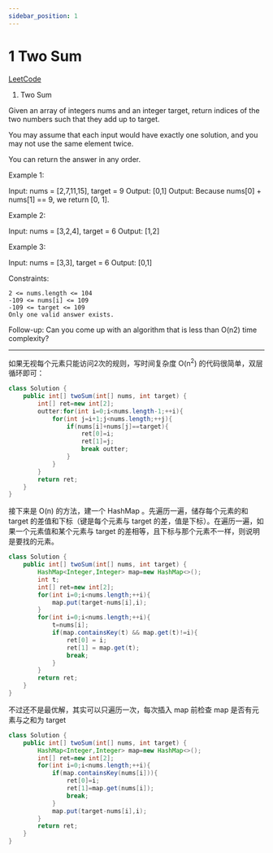 ```yaml
---
sidebar_position: 1
---
```


# 1 Two Sum

[LeetCode](https://leetcode.com/problems/two-sum/)

1. Two Sum

Given an array of integers nums and an integer target, return indices of the two numbers such that they add up to target.

You may assume that each input would have exactly one solution, and you may not use the same element twice.

You can return the answer in any order.

 

Example 1:

Input: nums = [2,7,11,15], target = 9
Output: [0,1]
Output: Because nums[0] + nums[1] == 9, we return [0, 1].

Example 2:

Input: nums = [3,2,4], target = 6
Output: [1,2]

Example 3:

Input: nums = [3,3], target = 6
Output: [0,1]
 

Constraints:

```
2 <= nums.length <= 104
-109 <= nums[i] <= 109
-109 <= target <= 109
Only one valid answer exists.
```

Follow-up: Can you come up with an algorithm that is less than O(n2) time complexity?

---
如果无视每个元素只能访问2次的规则，写时间复杂度 O(n<sup>2</sup>) 的代码很简单，双层循环即可：
~~~java
class Solution {
    public int[] twoSum(int[] nums, int target) {
        int[] ret=new int[2];
        outter:for(int i=0;i<nums.length-1;++i){
            for(int j=i+1;j<nums.length;++j){
                if(nums[i]+nums[j]==target){
                    ret[0]=i;
                    ret[1]=j;
                    break outter;
                } 
            }
        }
        return ret;
    }
}
~~~

接下来是 O(n) 的方法，建一个 HashMap 。先遍历一遍，储存每个元素的和 target 的差值和下标（键是每个元素与 target 的差，值是下标）。在遍历一遍，如果一个元素值和某个元素与 target 的差相等，且下标与那个元素不一样，则说明是要找的元素。

~~~java
class Solution {
    public int[] twoSum(int[] nums, int target) {
        HashMap<Integer,Integer> map=new HashMap<>();
        int t;
        int[] ret=new int[2];
        for(int i=0;i<nums.length;++i){
            map.put(target-nums[i],i);
        }
        for(int i=0;i<nums.length;++i){
            t=nums[i];
            if(map.containsKey(t) && map.get(t)!=i){
                ret[0] = i;
                ret[1] = map.get(t);
                break;
            }
        }
        return ret;
    }
}
~~~

不过还不是最优解，其实可以只遍历一次，每次插入 map 前检查 map 是否有元素与之和为 target

~~~java
class Solution {
    public int[] twoSum(int[] nums, int target) {
        HashMap<Integer,Integer> map=new HashMap<>();
        int[] ret=new int[2];
        for(int i=0;i<nums.length;++i){
            if(map.containsKey(nums[i])){
                ret[0]=i;
                ret[1]=map.get(nums[i]);
                break;
            }
            map.put(target-nums[i],i);
        }
        return ret;
    }
}
~~~